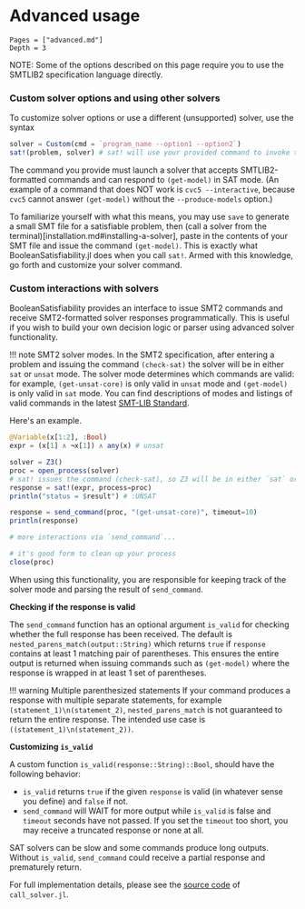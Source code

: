 # Advanced usage
```@contents
Pages = ["advanced.md"]
Depth = 3
```

NOTE: Some of the options described on this page require you to use the SMTLIB2 specification language directly.

### Custom solver options and using other solvers
To customize solver options or use a different (unsupported) solver, use the syntax

```julia
solver = Custom(cmd = `program_name --option1 --option2`)
sat!(problem, solver) # sat! will use your provided command to invoke the solver
```

The command you provide must launch a solver that accepts SMTLIB2-formatted commands and can respond to `(get-model)` in SAT mode. (An example of a command that does NOT work is `cvc5 --interactive`, because `cvc5` cannot answer `(get-model)` without the `--produce-models` option.)

To familiarize yourself with what this means, you may use `save` to generate a small SMT file for a satisfiable problem, then (call a solver from the terminal)[installation.md#installing-a-solver], paste in the contents of your SMT file and issue the command `(get-model)`. This is exactly what BooleanSatisfiability.jl does when you call  `sat!`. Armed with this knowledge, go forth and customize your solver command.

### Custom interactions with solvers
BooleanSatisfiability provides an interface to issue SMT2 commands and receive SMT2-formatted solver responses programmatically. This is useful if you wish to build your own decision logic or parser using advanced solver functionality.

!!! note SMT2 solver modes.
In the SMT2 specification, after entering a problem and issuing the command `(check-sat)` the solver will be in either `sat` or `unsat` mode. The solver mode determines which commands are valid: for example, `(get-unsat-core)` is only valid in `unsat` mode and `(get-model)` is only valid in `sat` mode. You can find descriptions of modes and listings of valid commands in the latest [SMT-LIB Standard](http://www.smtlib.org/).

Here's an example.
```julia
@Variable(x[1:2], :Bool)
expr = (x[1] ∧ ¬x[1]) ∧ any(x) # unsat

solver = Z3()
proc = open_process(solver)
# sat! issues the command (check-sat), so Z3 will be in either `sat` or `unsat` mode after this line.
response = sat!(expr, process=proc)
println("status = $result") # :UNSAT

response = send_command(proc, "(get-unsat-core)", timeout=10)
println(response)

# more interactions via `send_command`...

# it's good form to clean up your process
close(proc)
```

When using this functionality, you are responsible for keeping track of the solver mode and parsing the result of `send_command`.

**Checking if the response is valid**

The `send_command` function has an optional argument `is_valid` for checking whether the full response has been received. The default is `nested_parens_match(output::String)` which returns `true` if `response` contains at least 1 matching pair of parentheses. This ensures the entire output is returned when issuing commands such as `(get-model)` where the response is wrapped in at least 1 set of parentheses.

!!! warning Multiple parenthesized statements
If your command produces a response with multiple separate statements, for example `(statement_1)\n(statement_2)`, `nested_parens_match` is not guaranteed to return the entire response. The intended use case is `((statement_1)\n(statement_2))`.

**Customizing `is_valid`**

A custom function `is_valid(response::String)::Bool`, should have the following behavior:
* `is_valid` returns `true` if the given `response` is valid (in whatever sense you define) and `false` if not.
* `send_command` will WAIT for more output while `is_valid` is false and `timeout` seconds have not passed. If you set the `timeout` too short, you may receive a truncated response or none at all.

SAT solvers can be slow and some commands produce long outputs. Without `is_valid`, `send_command` could receive a partial response and prematurely return.

For full implementation details, please see the [source code](https://github.com/elsoroka/BooleanSatisfiability.jl/blob/main/src/call_solver.jl) of `call_solver.jl`.